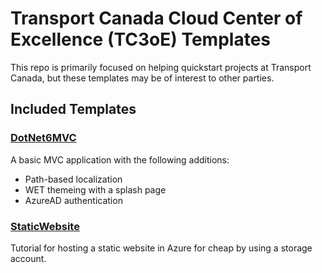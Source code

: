 # Transport Canada Cloud Center of Excellence (TC3oE) Templates

This repo is primarily focused on helping quickstart projects at Transport Canada, but these templates may be of interest to other parties.

## Included Templates

### [DotNet6MVC](./DotNet6MVC/)

A basic MVC application with the following additions:

- Path-based localization
- WET themeing with a splash page
- AzureAD authentication

### [StaticWebsite](./StaticWebsite/)

Tutorial for hosting a static website in Azure for cheap by using a storage account.